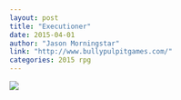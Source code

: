 ```yaml
---
layout: post
title: "Executioner"
date: 2015-04-01
author: "Jason Morningstar"
link: "http://www.bullypulpitgames.com/"
categories: 2015 rpg
---
```

![]({{site.url}}/2015images/executioner.png)
